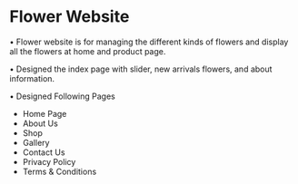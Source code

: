 # Flower Website 

• Flower website is for managing the different kinds of flowers and display all the
flowers at home and product page.

• Designed the index page with slider, new arrivals flowers, and about information.

• Designed Following Pages
  - Home Page
  - About Us
  - Shop
  - Gallery
  - Contact Us
  - Privacy Policy
  - Terms & Conditions
